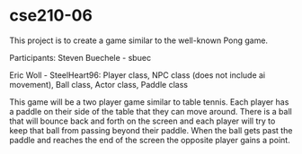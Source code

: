 # cse210-06
This project is to create a game similar to the well-known Pong game. 

Participants:
Steven Buechele - sbuec

Eric Woll - SteelHeart96: Player class, NPC class (does not include ai movement), Ball class, Actor class, Paddle class

This game will be a two player game similar to table tennis. Each player has a paddle on their side of the table that they can move around. There is a ball that will bounce back and forth on the screen and each player will try to keep that ball from passing beyond their paddle. When the ball gets past the paddle and reaches the end of the screen the opposite player gains a point. 
